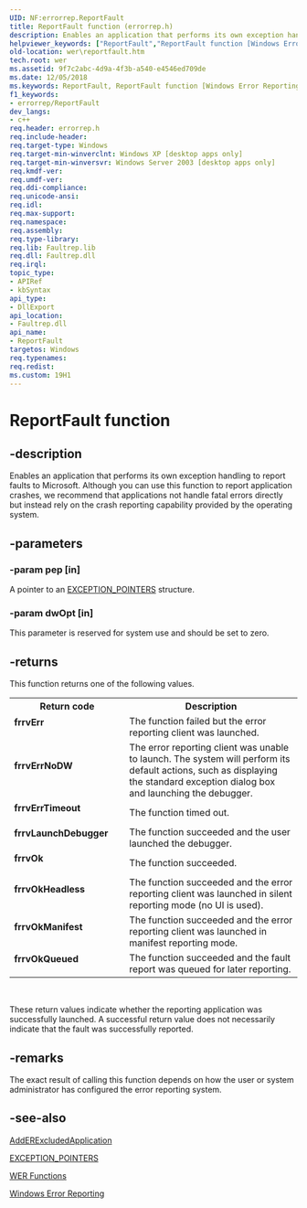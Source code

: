 ```yaml
---
UID: NF:errorrep.ReportFault
title: ReportFault function (errorrep.h)
description: Enables an application that performs its own exception handling to report faults to Microsoft.
helpviewer_keywords: ["ReportFault","ReportFault function [Windows Error Reporting]","_win32_reportfault","base.reportfault","errorrep/ReportFault","wer.reportfault"]
old-location: wer\reportfault.htm
tech.root: wer
ms.assetid: 9f7c2abc-4d9a-4f3b-a540-e4546ed709de
ms.date: 12/05/2018
ms.keywords: ReportFault, ReportFault function [Windows Error Reporting], _win32_reportfault, base.reportfault, errorrep/ReportFault, wer.reportfault
f1_keywords:
- errorrep/ReportFault
dev_langs:
- c++
req.header: errorrep.h
req.include-header: 
req.target-type: Windows
req.target-min-winverclnt: Windows XP [desktop apps only]
req.target-min-winversvr: Windows Server 2003 [desktop apps only]
req.kmdf-ver: 
req.umdf-ver: 
req.ddi-compliance: 
req.unicode-ansi: 
req.idl: 
req.max-support: 
req.namespace: 
req.assembly: 
req.type-library: 
req.lib: Faultrep.lib
req.dll: Faultrep.dll
req.irql: 
topic_type:
- APIRef
- kbSyntax
api_type:
- DllExport
api_location:
- Faultrep.dll
api_name:
- ReportFault
targetos: Windows
req.typenames: 
req.redist: 
ms.custom: 19H1
---
```


# ReportFault function


## -description


Enables an application that performs its own exception handling to report faults to Microsoft. Although you can use this function to  report application crashes, we recommend that applications not handle fatal errors directly but instead rely on the crash reporting capability provided by the operating system.


## -parameters




### -param pep [in]

 A pointer to an 
<a href="https://docs.microsoft.com/windows/desktop/api/winnt/ns-winnt-exception_pointers">EXCEPTION_POINTERS</a> structure.


### -param dwOpt [in]

This parameter is reserved for system use and should be set to zero.


## -returns



This function returns one of the following values.

<table>
<tr>
<th>Return code</th>
<th>Description</th>
</tr>
<tr>
<td width="40%">
<dl>
<dt><b>frrvErr</b></dt>
</dl>
</td>
<td width="60%">
The function failed but the error reporting client was launched.

</td>
</tr>
<tr>
<td width="40%">
<dl>
<dt><b>frrvErrNoDW</b></dt>
</dl>
</td>
<td width="60%">
The error reporting client was unable to launch. The system will perform its default actions, such as displaying the standard exception dialog box and launching the debugger.

</td>
</tr>
<tr>
<td width="40%">
<dl>
<dt><b>frrvErrTimeout</b></dt>
</dl>
</td>
<td width="60%">
The function timed out.

</td>
</tr>
<tr>
<td width="40%">
<dl>
<dt><b>frrvLaunchDebugger</b></dt>
</dl>
</td>
<td width="60%">
The function succeeded and the user launched the debugger.

</td>
</tr>
<tr>
<td width="40%">
<dl>
<dt><b>frrvOk</b></dt>
</dl>
</td>
<td width="60%">
The function succeeded.

</td>
</tr>
<tr>
<td width="40%">
<dl>
<dt><b>frrvOkHeadless</b></dt>
</dl>
</td>
<td width="60%">
The function succeeded and the error reporting client was launched in silent reporting mode (no UI is used).

</td>
</tr>
<tr>
<td width="40%">
<dl>
<dt><b>frrvOkManifest</b></dt>
</dl>
</td>
<td width="60%">
The function succeeded and the error reporting client was launched in manifest reporting mode.

</td>
</tr>
<tr>
<td width="40%">
<dl>
<dt><b>frrvOkQueued</b></dt>
</dl>
</td>
<td width="60%">
The function succeeded and the fault report was queued for later reporting.

</td>
</tr>
</table>
 

These return values indicate whether the reporting application was successfully launched. A successful return value does not necessarily indicate that the fault was successfully reported.




## -remarks



The exact result of calling this function depends on how the user or system administrator has configured the error reporting system.




## -see-also




<a href="https://docs.microsoft.com/windows/desktop/api/errorrep/nf-errorrep-adderexcludedapplicationa">AddERExcludedApplication</a>



<a href="https://docs.microsoft.com/windows/desktop/api/winnt/ns-winnt-exception_pointers">EXCEPTION_POINTERS</a>



<a href="https://docs.microsoft.com/windows/desktop/wer/wer-functions">WER Functions</a>



<a href="https://docs.microsoft.com/windows/desktop/wer/windows-error-reporting">Windows Error Reporting</a>
 

 

